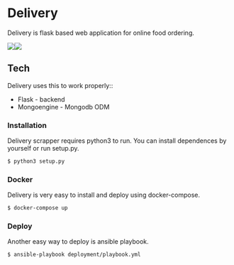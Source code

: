 # Delivery
Delivery is flask based web application for online food ordering.

[![](https://i.ibb.co/1fxGdfh/Screenshot-2020-10-02-at-03-50-58.png)](https://i.ibb.co/nsSMnsZ/Screenshot-2020-10-02-at-03-50-58.png)[![](https://i.ibb.co/XC3YWKq/Screenshot-2020-10-01-at-19-46-05.png)](https://i.ibb.co/G5tHd8q/Screenshot-2020-10-01-at-19-46-05.png)

## Tech
Delivery uses this to work properly::

* Flask - backend
* Mongoengine - Mongodb ODM 

### Installation 
Delivery scrapper requires python3 to run. You can install dependences by yourself or run setup.py.

```sh
$ python3 setup.py
```

### Docker
Delivery is very easy to install and deploy using docker-compose.

```sh
$ docker-compose up
```

### Deploy
Another easy way to deploy is ansible playbook.
```sh
$ ansible-playbook deployment/playbook.yml
```
